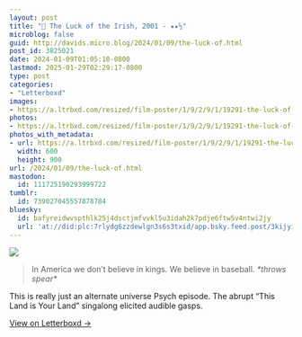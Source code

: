 ```yaml
---
layout: post
title: "🍿 The Luck of the Irish, 2001 - ★★½"
microblog: false
guid: http://davids.micro.blog/2024/01/09/the-luck-of.html
post_id: 3825021
date: 2024-01-09T01:05:10-0800
lastmod: 2025-01-29T02:29:17-0800
type: post
categories:
- "Letterboxd"
images:
- https://a.ltrbxd.com/resized/film-poster/1/9/2/9/1/19291-the-luck-of-the-irish-0-600-0-900-crop.jpg?v=ce6de4d68a
photos:
- https://a.ltrbxd.com/resized/film-poster/1/9/2/9/1/19291-the-luck-of-the-irish-0-600-0-900-crop.jpg?v=ce6de4d68a
photos_with_metadata:
- url: https://a.ltrbxd.com/resized/film-poster/1/9/2/9/1/19291-the-luck-of-the-irish-0-600-0-900-crop.jpg?v=ce6de4d68a
  width: 600
  height: 900
url: /2024/01/09/the-luck-of.html
mastodon:
  id: 111725190293999722
tumblr:
  id: 739027045557878784
bluesky:
  id: bafyreidwvspthlk25j4dsctjmfvvkl5u3idah2k7pdje6ftw5v4ntwi2jy
  url: 'at://did:plc:7rlydg6zzdewlgn3s6s3txid/app.bsky.feed.post/3kijyig2avp2n'
---
```

 <p><img src="https://a.ltrbxd.com/resized/film-poster/1/9/2/9/1/19291-the-luck-of-the-irish-0-600-0-900-crop.jpg?v=ce6de4d68a"/></p> <blockquote><p>In America we don’t believe in kings. We believe in baseball. <i>*throws spear*</i></p></blockquote><p>This is really just an alternate universe Psych episode. The abrupt “This Land is Your Land” singalong elicited audible gasps.</p> 
<p><a href="https://letterboxd.com/theschlaepfer/film/the-luck-of-the-irish/">View on Letterboxd →</a></p>
